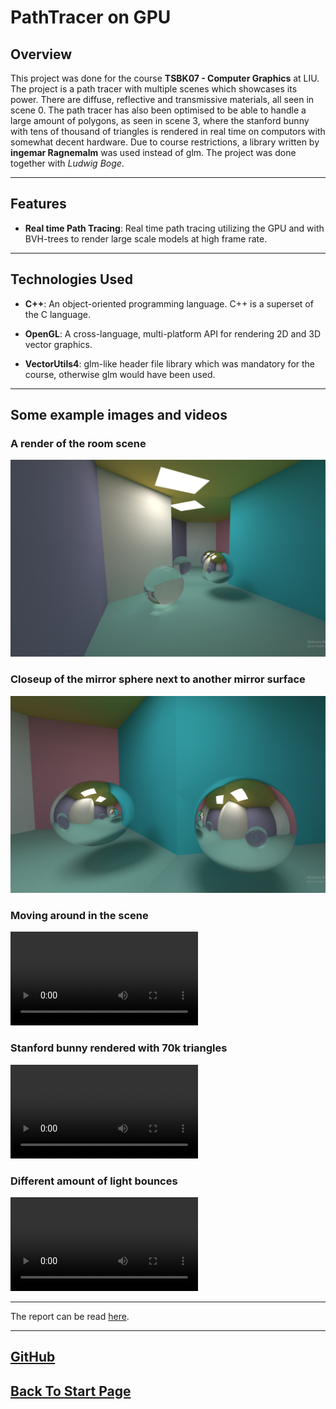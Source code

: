 
# PathTracer on GPU

## Overview
This project was done for the course **TSBK07 - Computer Graphics** at LIU. The project is a path tracer with multiple scenes which showcases its power. There are diffuse, reflective and transmissive materials, all seen in scene 0. The path tracer has also been optimised to be able to handle a large amount of polygons, as seen in scene 3, where the stanford bunny with tens of thousand of triangles is rendered in real time on computors with somewhat decent hardware. Due to course restrictions, a library written by **ingemar Ragnemalm** was used instead of glm. The project was done together with *Ludwig Boge*.
****
## Features
- **Real time Path Tracing**: Real time path tracing utilizing the GPU and with BVH-trees to render large scale models at high frame rate. 
****
## Technologies Used
- **C++**: An object-oriented programming language. C++ is a superset of the C language.

- **OpenGL**: A cross-language, multi-platform API for rendering 2D and 3D vector graphics.

- **VectorUtils4**: glm-like header file library which was mandatory for the course, otherwise glm would have been used.
****

## Some example images and videos

### A render of the room scene
![image](../../images/TSBK07/pathTracerRoom.png)

### Closeup of the mirror sphere next to another mirror surface
![image](../../images/TSBK07/pathtracerball.png)

### Moving around in the scene
<video src="../../images/TSBK07/PathTracerMovement.webm"></video>

### Stanford bunny rendered with 70k triangles
<video src="../../images/TSBK07/PathTracer.webm"></video>

### Different amount of light bounces
<video src="../../images/TSBK07/PathTracerFront.webm"></video>
****
The report can be read [here](../../images/TSBK07/TSBK07___Pathtracer_with_BVH.pdf).

****

## [GitHub](https://github.com/eLdOchLagor/TSBK07-Raytracer)


## [Back To Start Page](/)


